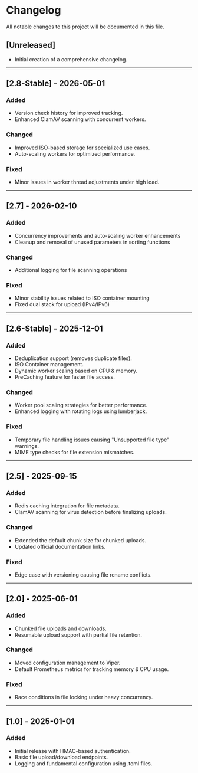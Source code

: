 # Changelog

All notable changes to this project will be documented in this file.

## [Unreleased]

- Initial creation of a comprehensive changelog.

---

## [2.8-Stable] - 2026-05-01

### Added

- Version check history for improved tracking.
- Enhanced ClamAV scanning with concurrent workers.

### Changed

- Improved ISO-based storage for specialized use cases.
- Auto-scaling workers for optimized performance.

### Fixed

- Minor issues in worker thread adjustments under high load.

---

## [2.7] - 2026-02-10

### Added

- Concurrency improvements and auto-scaling worker enhancements
- Cleanup and removal of unused parameters in sorting functions

### Changed

- Additional logging for file scanning operations

### Fixed

- Minor stability issues related to ISO container mounting
- Fixed dual stack for upload (IPv4/IPv6)

---

## [2.6-Stable] - 2025-12-01

### Added

- Deduplication support (removes duplicate files).
- ISO Container management.
- Dynamic worker scaling based on CPU & memory.
- PreCaching feature for faster file access.

### Changed

- Worker pool scaling strategies for better performance.
- Enhanced logging with rotating logs using lumberjack.

### Fixed

- Temporary file handling issues causing "Unsupported file type" warnings.
- MIME type checks for file extension mismatches.

---

## [2.5] - 2025-09-15

### Added

- Redis caching integration for file metadata.
- ClamAV scanning for virus detection before finalizing uploads.

### Changed

- Extended the default chunk size for chunked uploads.
- Updated official documentation links.

### Fixed

- Edge case with versioning causing file rename conflicts.

---

## [2.0] - 2025-06-01

### Added

- Chunked file uploads and downloads.
- Resumable upload support with partial file retention.

### Changed

- Moved configuration management to Viper.
- Default Prometheus metrics for tracking memory & CPU usage.

### Fixed

- Race conditions in file locking under heavy concurrency.

---

## [1.0] - 2025-01-01

### Added

- Initial release with HMAC-based authentication.
- Basic file upload/download endpoints.
- Logging and fundamental configuration using .toml files.
